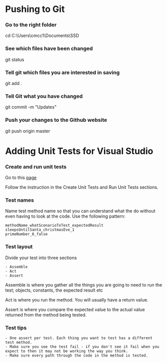 
# Pushing to Git

### Go to the right folder
cd C:\Users\cmcc1\Documents\SSD

### See which files have been changed
git status

### Tell git which files you are interested in saving
git add .

### Tell Git what you have changed 
git commit -m "Updates"

### Push your changes to the Github website
git push origin master


# Adding Unit Tests for Visual Studio

### Create and run unit tests

Go to this [page](https://docs.microsoft.com/en-us/visualstudio/test/getting-started-with-unit-testing?view=vs-2019)

Follow the instruction in the Create Unit Tests and Run Unit Tests sections.

### Test names

Name test method name so that you can understand what the do without even having to look at the code. Use the following pattern:

```
methodName_whatScenarioToTest_expectedResult
sleepsUntilSanta_christmasEve_1
primeNumber_6_false
```

### Test layout

Divide your test into three sections 

	- Assemble
	- Act
	- Assert

Assemble is where you gather all the things you are going to need to run the test; objects, constants, the expected result etc

Act is where you run the method. You will usually have a return value.

Assert is where you compare the expected value to the actual value returned from the method being tested.

### Test tips

	- One assert per test. Each thing you want to test has a different test method.
	- Make sure you see the test fail - if you don't see it fail when you expect to then it may not be working the way you think.
	- Make sure every path through the code in the method is tested.


